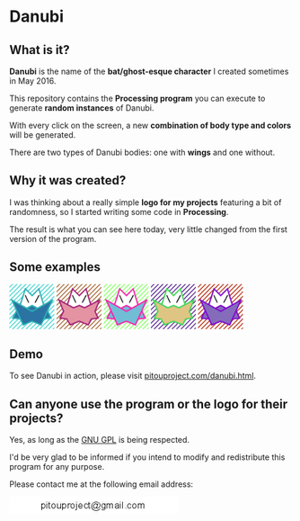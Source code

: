 Danubi
=

What is it?
---

**Danubi** is the name of the **bat/ghost-esque character** I created sometimes in May 2016. 

This repository contains the **Processing program** you can execute to generate **random instances** of Danubi.

With every click on the screen, a new **combination of body type and colors** will be generated.

There are two types of Danubi bodies: one with **wings** and one without.

Why it was created?
---

I was thinking about a really simple **logo for my projects** featuring a bit of randomness, so I started writing some code in **Processing**.

The result is what you can see here today, very little changed from the first version of the program.

Some examples
---

<img src="https://raw.githubusercontent.com/pitou/danubi/master/images/01.png" height="80">
<img src="https://raw.githubusercontent.com/pitou/danubi/master/images/02.png" height="80">
<img src="https://raw.githubusercontent.com/pitou/danubi/master/images/03.png" height="80">
<img src="https://raw.githubusercontent.com/pitou/danubi/master/images/04.png" height="80">
<img src="https://raw.githubusercontent.com/pitou/danubi/master/images/05.png" height="80">

Demo
---

To see Danubi in action, please visit [pitouproject.com/danubi.html](https://pitouproject.com/danubi.html). 

Can anyone use the program or the logo for their projects? 
---

Yes, as long as the [GNU GPL](https://raw.githubusercontent.com/pitou/danubi/master) is being respected.

I'd be very glad to be informed if you intend to modify and redistribute this program for any purpose.

Please contact me at the following email address:

![email](https://raw.githubusercontent.com/pitou/danubi/master/images/ppmail.jpg "Hidden Machines logo")

